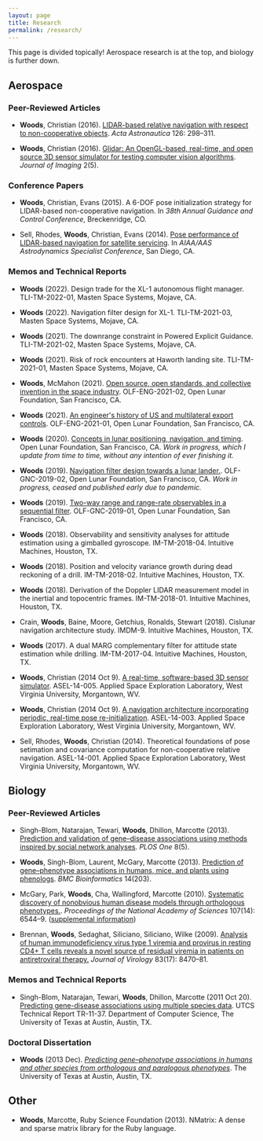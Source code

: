 ```yaml
---
layout: page
title: Research
permalink: /research/
---
```


This page is divided topically! Aerospace research is at the top, and biology is further down.

## Aerospace

### Peer-Reviewed Articles

* **Woods**, Christian (2016). [LIDAR-based relative navigation with respect to non-cooperative objects](/assets/research/LIDAR-based_relative_navigation_with_respect_to_non-cooperative_objects.pdf). _Acta Astronautica_ 126: 298&ndash;311.

* **Woods**, Christian (2016). [Glidar: An OpenGL-based, real-time, and open source 3D sensor simulator for testing computer vision algorithms](/assets/research/Glidar_An_OpenGL-based_real-time_and_open_source_3D_sensor_simulator_for_testing_computer_vision_algorithms.pdf). _Journal of Imaging_ 2(5).

### Conference Papers

* **Woods**, Christian, Evans (2015). A 6-DOF pose initialization strategy for LIDAR-based non-cooperative navigation. In _38th Annual Guidance and Control Conference_, Breckenridge, CO.

* Sell, Rhodes, **Woods**, Christian, Evans (2014). [Pose performance of LIDAR-based navigation for satellite servicing](/assets/research/pose_performance.pdf). In _AIAA/AAS Astrodynamics Specialist Conference_, San Diego, CA.

### Memos and Technical Reports

* **Woods** (2022). Design trade for the XL-1 autonomous flight manager. TLI-TM-2022-01, Masten Space Systems, Mojave, CA.

* **Woods** (2022). Navigation filter design for XL-1. TLI-TM-2021-03, Masten Space Systems, Mojave, CA.

* **Woods** (2021). The downrange constraint in Powered Explicit Guidance. TLI-TM-2021-02, Masten Space Systems, Mojave, CA.

* **Woods** (2021). Risk of rock encounters at Haworth landing site. TLI-TM-2021-01, Masten Space Systems, Mojave, CA.

* **Woods**, McMahon (2021). [Open source, open standards, and collective invention in the space industry](/assets/research/openness.pdf). OLF-ENG-2021-02, Open Lunar Foundation, San Francisco, CA.

* **Woods** (2021). [An engineer's history of US and multilateral export controls](/assets/research/export.pdf). OLF-ENG-2021-01, Open Lunar Foundation, San Francisco, CA.

* **Woods** (2020). [Concepts in lunar positioning, navigation, and timing](/assets/research/lunar_PNT_concepts.pdf). Open Lunar Foundation, San Francisco, CA. _Work in progress, which I update from time to time, without any intention of ever finishing it._

* **Woods** (2019). [Navigation filter design towards a lunar lander.](https://github.com/openlunar/navmemos/raw/master/filter/filter.pdf). OLF-GNC-2019-02, Open Lunar Foundation, San Francisco, CA. _Work in progress, ceased and published early due to pandemic._

* **Woods** (2019). [Two-way range and range-rate observables in a sequential filter](https://github.com/openlunar/navmemos/raw/master/radiometric/memo.pdf). OLF-GNC-2019-01, Open Lunar Foundation, San Francisco, CA.

* **Woods** (2018). Observability and sensitivity analyses for attitude estimation using a gimballed gyroscope. IM-TM-2018-04. Intuitive Machines, Houston, TX.

* **Woods** (2018). Position and velocity variance growth during dead reckoning of a drill. IM-TM-2018-02. Intuitive Machines, Houston, TX.

* **Woods** (2018). Derivation of the Doppler LIDAR measurement model in the inertial and topocentric frames. IM-TM-2018-01. Intuitive Machines, Houston, TX.

* Crain, **Woods**, Baine, Moore, Getchius, Ronalds, Stewart (2018). Cislunar navigation architecture study. IMDM-9. Intuitive Machines, Houston, TX.

* **Woods** (2017). A dual MARG complementary filter for attitude state estimation while drilling. IM-TM-2017-04. Intuitive Machines, Houston, TX.

* **Woods**, Christian (2014 Oct 9). [A real-time, software-based 3D sensor simulator](/assets/research/GLIDAR_memo.pdf). ASEL-14-005. Applied Space Exploration Laboratory, West Virginia University, Morgantown, WV.

* **Woods**, Christian (2014 Oct 9). [A navigation architecture incorporating periodic, real-time pose re-initialization](/assets/research/pose_memo.pdf). ASEL-14-003. Applied Space Exploration Laboratory, West Virginia University, Morgantown, WV.

* Sell, Rhodes, **Woods**, Christian (2014). Theoretical foundations of pose setimation and covariance computation for non-cooperative relative navigation. ASEL-14-001. Applied Space Exploration Laboratory, West Virginia University, Morgantown, WV.

## Biology

### Peer-Reviewed Articles

* Singh-Blom, Natarajan, Tewari, **Woods**, Dhillon, Marcotte (2013). [Prediction and validation of gene&ndash;disease associations using methods inspired by social network analyses](/assets/research/Prediction_and_validation_of_gene-disease_associations_using_methods_inspired_by_social_network_analyses.pdf). _PLOS One_ 8(5).

* **Woods**, Singh-Blom, Laurent, McGary, Marcotte (2013). [Prediction of gene&ndash;phenotype associations in humans, mice, and plants using phenologs](/assets/research/Prediction_of_gene-phenotype_associations_in_humans_mice_and_plants_using_phenologs.pdf). _BMC Bioinformatics_ 14(203).

* McGary, Park, **Woods**, Cha, Wallingford, Marcotte (2010). [Systematic discovery of nonobvious human disease models through orthologous phenotypes.](/assets/research/Systematic_discovery.pdf). _Proceedings of the National Academy of Sciences_ 107(14): 6544&ndash;9. ([supplemental information](/assets/research/Systematic_discovery_SI.pdf))

* Brennan, **Woods**, Sedaghat, Siliciano, Siliciano, Wilke (2009). [Analysis of human immunodeficiency virus type 1 viremia and provirus in resting CD4+ T cells reveals a novel source of residual viremia in patients on antiretroviral therapy.](/assets/research/HIV.pdf) _Journal of Virology_ 83(17): 8470&ndash;81.

### Memos and Technical Reports

* Singh-Blom, Natarajan, Tewari, **Woods**, Dhillon, Marcotte (2011 Oct 20). [Predicting gene-disease associations using multiple species data](/assets/research/UTCS_Technical_Report.pdf). UTCS Technical Report TR-11-37. Department of Computer Science, The University of Texas at Austin, Austin, TX.

### Doctoral Dissertation

* **Woods** (2013 Dec). _[Predicting gene&ndash;phenotype associations in humans and other species from orthologous and paralogous phenotypes](https://repositories.lib.utexas.edu/bitstream/handle/2152/23292/WOODS-DISSERTATION-2013.pdf?sequence=1)_. The University of Texas at Austin, Austin, TX.

## Other

* **Woods**, Marcotte, Ruby Science Foundation (2013). NMatrix: A dense and sparse matrix library for the Ruby language.

